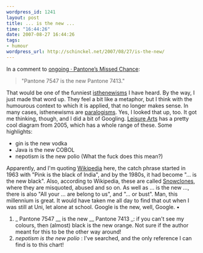 ```yaml
--- 
wordpress_id: 1241
layout: post
title: ... is the new ...
time: "16:44:26"
date: 2007-08-27 16:44:26
tags: 
- humour
wordpress_url: http://schinckel.net/2007/08/27/is-the-new/
---
```

In a comment to [ongoing · Pantone’s Missed Chance][1]: 

> "Pantone 7547 is the new Pantone 7413."

That would be one of the funniest [isthenewisms][2] I have heard. By the way, I just made that word up. They feel a bit like a metaphor, but I think with the humourous context to which it is applied, that no longer makes sense. In many cases, isthenewisms are [paralogisms][3]. Yes, I looked that up, too. It got me thinking, though, and I did a bit of Googling. [Leisure Arts][4] has a pretty cool diagram from 2005, which has a whole range of these. Some highlights: 

  * gin is the new vodka
  * Java is the new COBOL
  * nepotism is the new polio (What the fuck does this mean?)

Apparently, and I'm quoting [Wikipedia][5] here, the catch phrase started in 1963 with "Pink is the black of India", and by the 1980s, it had become "... is the new black". Also, according to Wikipedia, these are called [Snowclones][6], where they are misquoted, abused and so on. As well as ... is the new ..., there is also "All your ... are belong to us", and "... or bust". Man, this millennium is great. It would have taken me all day to find that out when I was still at Uni, let alone at school. Google is the new, well, Google. • 

  1. _ Pantone 7547 __ is the new __ Pantone 7413 _: if you can't see my colours, then (almost) black is the new orange. Not sure if the author meant for this to be the other way around!
  2. _nepotism is the new polio_ : I've searched, and the only reference I can find is to this chart!

   [1]: http://www.tbray.org/ongoing/When/200x/2007/08/26/Pantone
   [2]: http://www.google.com/search?hl=en&client=safari&rls=en&q=isthenewisms&btnG=Search
   [3]: http://www.thefreedictionary.com/paralogisms
   [4]: http://thediagram.com/6_3/leisurearts.html
   [5]: http://en.wikipedia.org/wiki/The_new_black
   [6]: http://en.wikipedia.org/wiki/Snowclone

